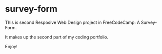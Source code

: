 # survey-form
This is  second Resposive Web Design project in FreeCodeCamp: A Survey-Form.

It makes up the second part of my coding portfolio.

Enjoy!
